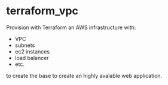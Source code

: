 # terraform_vpc
Provision with Terraform an AWS infrastructure with:
- VPC
- subnets
- ec2 instances
- load balancer
- etc. 

to create the base to create an highly avalable web application.
